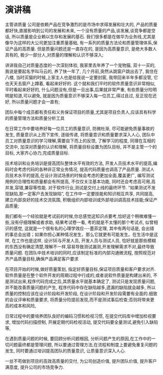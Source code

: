 # 演讲稿

主管讲质量
公司是依赖产品在竞争激烈的是市场中求得发展和壮大的, 产品的质量都好快,直接影响到公司的发展和未来, 一个没有质量的产品,谈发展,谈竞争都是空话, 所以质量是企业赖以生存和发展的基石. 我们很多都是在做华为业务线,尤其是像华为这样的大公司更加注重质量基础, 有一系列的质量方法论和质量管理体系,保证产品的高质量. 但是质量问题还是一直存在的, 是因为高质量意识, 是绝大多数人具有的, 极少一部分人,对质量的理解和认识不够深入;

讲讲我自己对质量态度的一次深刻体验, 我家里去年养了一个宠物猫, 双十一买的,我说是要起名字叫马云的, 养了快一年了, 几个月前,突然从跳窗户跳出去了, 我住在八楼, 当时买猫的时候,上家主人也是给我说一定要封窗, 我带回来半年多都没管, 它也天天去窗户上蹲着, 看起来好好的. 这个就和我们平时的软件质量意识非常相似, 平时看起来好好的, 什么问题没有,但是一旦出事,后果就非常严重, 有些质量分险明明是知道,可以避免, 就是因为质量意识不够深入每一位员工,得过且过, 反正现在还好, 所以质量问题才会一直有; 

团队中每个成员都有责任和义务保证项目的质量,尤其是项目负责人,应该具有科学的质量管理方法和质量分析工具

在日常工作中要培养好每一位员工的质量意识, 防微杜渐, 尽可能避免质量事故的发生,
质量意识从上而下宣传, 逐级传递, 将质量意识和质量要求深入人心, 团队中员工对质量意识的学习理解,需要自下而上的反馈, 了解学习的程度, 同理在互相的交流中, 加深对质量的认识和理解, 将质量目标设置为团队目标, 并不是主管一个的目标, 大家齐心协力,完成质量目标.

技术培训和业务培训是提高团队整体水平有效的方法, 开发人员技术水平的提高,编码时会考虑代码的各种非正常业务情况, 提高代码质量也调高了产品质量. 测试人员技术水平的提高,在设计测试场景的时候会考虑的更加全面,覆盖更广, 编写测试用例的合理性和质量都会有所提高, 不仅仅关注基本功能, 同时还会考虑高可用,高并发,容错,兼容等性能. 对于软件行业,测试是交付上线的最终环节. “如果测试不发现缺陷,那一定客户去发现缺陷”, 在工作中一定要技能和知识相互共享, 共同提高, 建立内部良好的技术交流氛围, 积极组织内部培训或外部培训调高技术技能;保证产品质量;

我们都有一个经验就是考试前的时候,你总感觉这知识点要考,恰好这个稍微难懂一些,没有仔细理解或者求助, 结果考试卷一看, 考的就是不太懂的那个考试点, 似曾相识的感觉, 这就是一个很有名的心理学效应---墨菲定理, 其中有两句话是, 会出错的事总会出错；如果你担心某种情况发生，那么它就更有可能发生。在生活中是这样, 在工作也是这样, 设计SE与开发人员, 开发人员与测试人员, 恰好就是那些模糊的东西没有确定清楚,理解不一样,容易导致测试漏测,开发理解需求不对,最终导致质量问题. 在团队中技术培训的同时,应该制定标准的内部沟通微流程, 按照规范对齐产品质量目标,确保产品满足客户要求

在项目开始的时候,做好质量策划, 指定好质量目标,保证项目质量和客户要求对齐.软件质量是在整个软件开发的周期过程中行成的,或者说软件质量是构建出来的, 不是测试出来,程序代码完成之后,其质量水平就基本确定了, 测试只是发现质量问题,并不能改善质量问题的产生, 程序代码中存在缺陷越多,遗漏的缺陷就会越多, 所以质量的控制应该在设计阶段和开发阶段, 在设计阶段和开发阶段需要有全面的.细致的会议评审和质量要求, 将质量分险提前发现,而不是测试事后检查;否则将带来更高的成本和风险, 

日常过程中的要培养团队良好的编码习惯和检视习惯, 在提交代码库中增加检视要求, 增加代码扫描控制, 开展定期代码检视活动, 提交代码要全量测试,避免引入缺陷等, 

在遇到质量问题的时候, 要回顾分析问题根因, 分析问题产生的原因,在工作中的一切问题最终都是管理问题, 所以要通过管理方法,在流程和制度上要避免重复问题的发生, 同时要通过培训提高团队的质量意识, 让质量意识深入人心.

一丝不苟做到项目的高效高质量的交付, 为公司创造价值, 提升团队价值, 提升客户满意度, 提升公司的市场竞争力. 
